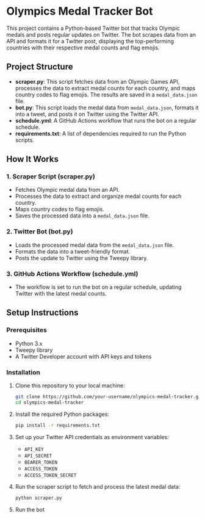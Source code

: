 # Olympics Medal Tracker Bot

This project contains a Python-based Twitter bot that tracks Olympic medals and posts regular updates on Twitter. The bot scrapes data from an API and formats it for a Twitter post, displaying the top-performing countries with their respective medal counts and flag emojis.

## Project Structure

- **scraper.py**: This script fetches data from an Olympic Games API, processes the data to extract medal counts for each country, and maps country codes to flag emojis. The results are saved in a `medal_data.json` file.
- **bot.py**: This script loads the medal data from `medal_data.json`, formats it into a tweet, and posts it on Twitter using the Twitter API.
- **schedule.yml**: A GitHub Actions workflow that runs the bot on a regular schedule.
- **requirements.txt**: A list of dependencies required to run the Python scripts.

## How It Works

### 1. Scraper Script (scraper.py)
- Fetches Olympic medal data from an API.
- Processes the data to extract and organize medal counts for each country.
- Maps country codes to flag emojis.
- Saves the processed data into a `medal_data.json` file.

### 2. Twitter Bot (bot.py)
- Loads the processed medal data from the `medal_data.json` file.
- Formats the data into a tweet-friendly format.
- Posts the update to Twitter using the Tweepy library.

### 3. GitHub Actions Workflow (schedule.yml)
- The workflow is set to run the bot on a regular schedule, updating Twitter with the latest medal counts.

## Setup Instructions

### Prerequisites

- Python 3.x
- Tweepy library
- A Twitter Developer account with API keys and tokens

### Installation

1. Clone this repository to your local machine:
    ```bash
    git clone https://github.com/your-username/olympics-medal-tracker.git
    cd olympics-medal-tracker
    ```

2. Install the required Python packages:
    ```bash
    pip install -r requirements.txt
    ```

3. Set up your Twitter API credentials as environment variables:
    - `API_KEY`
    - `API_SECRET`
    - `BEARER_TOKEN`
    - `ACCESS_TOKEN`
    - `ACCESS_TOKEN_SECRET`

4. Run the scraper script to fetch and process the latest medal data:
    ```bash
    python scraper.py
    ```

5. Run the bot
